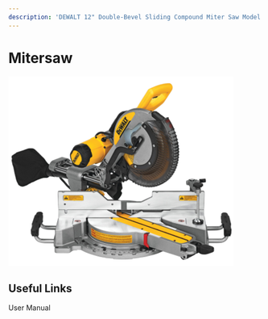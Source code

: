 ```yaml
---
description: 'DEWALT 12" Double-Bevel Sliding Compound Miter Saw Model: DWS779'
---
```


# Mitersaw

![](../.gitbook/assets/image%20%28103%29.png)

## Useful Links

User Manual



